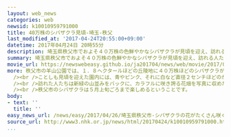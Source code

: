 ```yaml
---
layout: web_news
categories: web
newsid: k10010959791000
title: 40万株のシバザクラ見頃-埼玉-秩父
last_modified_at: '2017-04-24T20:55:00+09:00'
datetime: 2017年04月24日 20時55分
description: 埼玉県秩父市でおよそ４０万株の色鮮やかなシバザクラが見頃を迎え、訪れる人たちを楽しませています。
summary: 埼玉県秩父市でおよそ４０万株の色鮮やかなシバザクラが見頃を迎え、訪れる人たちを楽しませています。
movie_url: https://newswebeasy.github.io/ja201704/news/web/movie/2017/04/26/k10010959791000.mp4
more: 秩父市の羊山公園では、１．８ヘクタールほどの丘陵地に４０万株ほどのシバザクラが植えられ、開花時期となる４月中旬から５月上旬にかけて、５０万人の観光客が訪れています。<br
  /><br />ことしも見頃を迎えた園内には、青やピンク、それに白など直径２センチほどのかれんな花が咲きそろい、色鮮やかなパッチワークのような景色が広がっています。<br
  /><br />訪れた人たちは新緑の山並みをバックに、カラフルに咲き誇る花畑を写真に収めたりしながら楽しんでいました。<br />訪れた女性は「初めて見に来ましたが、想像以上に壮大な光景が広がっていて感動しました」と話していました。<br
  /><br />秩父市のシバザクラは５月上旬ごろまで楽しめるということです。
body:
- text: ''
  title: ''
easy_news_url: /news/easy/2017/04/26/埼玉県秩父市-シバザクラの花がたくさん咲く/
source_url: http://www3.nhk.or.jp/news/html/20170424/k10010959791000.html
...
```

